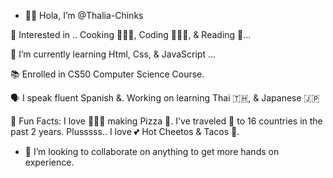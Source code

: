 - 👋🏼 Hola, I’m @Thalia-Chinks
 
 👀 Interested in .. Cooking 👩🏻‍🍳, Coding 👩🏻‍💻,  & Reading 📖...
 
 🧐 I’m currently learning Html, Css, & JavaScript ...
 
 📚 Enrolled in CS50 Computer Science Course. 
 
 🗣 I speak fluent Spanish &. Working on learning Thai 🇹🇭, & Japanese 🇯🇵
 
 🤩  Fun Facts: I love 👩🏻‍🍳 making Pizza 🍕. I've traveled 🧳 to 16 countries in the past 2 years. 
 Plusssss.. I love 💕 Hot Cheetos & Tacos 🌮.
 
- 💞️ I’m looking to collaborate on anything to get more hands on experience. 



